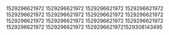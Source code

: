 1529296621972
1529296621972
1529296621972
1529296621972
1529296621972
1529296621972
1529296621972
1529296621972
1529296621972
1529296621972
1529296621972
1529296621972
1529296621972
1529296621972
15292966219721529308143495